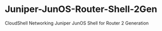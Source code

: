# Juniper-JunOS-Router-Shell-2Gen
CloudShell Networking Juniper JunOS Shell for Router 2 Generation 
